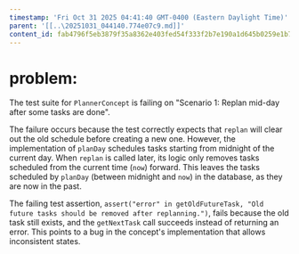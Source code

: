 ```yaml
---
timestamp: 'Fri Oct 31 2025 04:41:40 GMT-0400 (Eastern Daylight Time)'
parent: '[[..\20251031_044140.774e07c9.md]]'
content_id: fab4796f5eb3879f35a8362e403fed54f333f2b7e190a1d645b0259e1b7d0087
---
```


# problem:

The test suite for `PlannerConcept` is failing on "Scenario 1: Replan mid-day after some tasks are done".

The failure occurs because the test correctly expects that `replan` will clear out the old schedule before creating a new one. However, the implementation of `planDay` schedules tasks starting from midnight of the current day. When `replan` is called later, its logic only removes tasks scheduled from the current time (`now`) forward. This leaves the tasks scheduled by `planDay` (between midnight and `now`) in the database, as they are now in the past.

The failing test assertion, `assert("error" in getOldFutureTask, "Old future tasks should be removed after replanning.")`, fails because the old task still exists, and the `getNextTask` call succeeds instead of returning an error. This points to a bug in the concept's implementation that allows inconsistent states.
